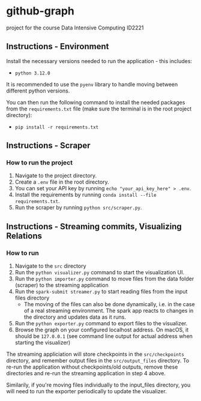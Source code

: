 # github-graph
project for the course Data Intensive Computing ID2221

## Instructions - Environment

Install the necessary versions needed to run the application - this includes:
- `python 3.12.0`

It is recommended to use the `pyenv` library to handle moving between different python versions.

You can then run the following command to install the needed packages from the `requirements.txt` file (make sure the terminal is in the root project directory):
- `pip install -r requirements.txt` 

## Instructions - Scraper

### How to run the project
1. Navigate to the project directory.
2. Create a `.env` file in the root directory.
3. You can set your API key by running `echo "your_api_key_here" > .env`.
4. Install the requirements by running `conda install --file requirements.txt`.
5. Run the scraper by running `python src/scraper.py`.

## Instructions - Streaming commits, Visualizing Relations

### How to run

1. Navigate to the `src` directory
2. Run the `python visualizer.py` command to start the visualization UI.
3. Run the `python importer.py` command to move files from the data folder (scraper) to the streaming application
4. Run the `spark-submit streamer.py` to start reading files from the input files directory
    - The moving of the files can also be done dynamically, i.e. in the case of a real streaming environment. The spark app reacts to changes in the directory and updates data as it runs.
5. Run the `python exporter.py` command to export files to the visualizer.
6. Browse the graph on your configured localhost address. On macOS, it should be `127.0.0.1` (see command line output for actual address when starting the visualizer)

The streaming appliciation will store checkpoints in the `src/checkpoints` directory, and remember output files in the `src/output_files` directory. To re-run the application without checkpoints/old outputs, remove these directories and re-run the streaming application in step 4 above.

Similarily, if you're moving files individually to the input\_files directory, you will need to run the exporter periodically to update the visualizer.